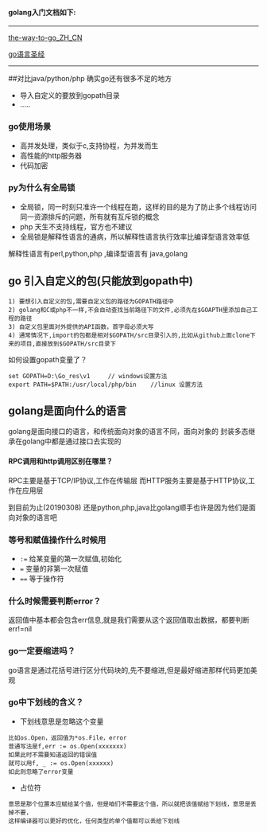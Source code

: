
#### golang入门文档如下:
-----
[the-way-to-go_ZH_CN](https://github.com/nanzhushan/the-way-to-go_ZH_CN/blob/master/eBook/directory.md)

[go语言圣经](https://books.studygolang.com/gopl-zh/)

-----

##对比java/python/php  确实go还有很多不足的地方
* 导入自定义的要放到gopath目录
* .....

### go使用场景
* 高并发处理，类似于c,支持协程，为并发而生
* 高性能的http服务器
* 代码加密

### py为什么有全局锁
* 全局锁，同一时刻只准许一个线程在跑，这样的目的是为了防止多个线程访问同一资源排斥的问题，所有就有互斥锁的概念
* php 天生不支持线程，官方也不建议
* 全局锁是解释性语言的通病，所以解释性语言执行效率比编译型语言效率低

解释性语言有perl,python,php ,编译型语言有 java,golang

## go 引入自定义的包(只能放到gopath中)

    1) 要想引入自定义的包,需要自定义包的路径为GOPATH路径中
    2) golang和C或php不一样,不会自动查找当前路径下的文件,必须先在$GOAPTH里添加自己工程的路径
	3) 自定义包里面对外提供的API函数，首字母必须大写
	4) 通常情况下,import的包都是相对$GOPATH/src目录引入的,比如从github上面clone下来的项目,直接放到$GOPATH/src目录下
		
如何设置gopath变量了？
```
set GOPATH=D:\Go_res\v1     // windows设置方法
export PATH=$PATH:/usr/local/php/bin    //linux 设置方法   

```

## golang是面向什么的语言
golang是面向接口的语言，和传统面向对象的语言不同，面向对象的 封装多态继承在golang中都是通过接口去实现的

#### RPC调用和http调用区别在哪里？
RPC主要是基于TCP/IP协议,工作在传输层
而HTTP服务主要是基于HTTP协议,工作在应用层

到目前为止(20190308) 还是python,php,java比golang顺手也许是因为他们是面向对象的语言吧

### 等号和赋值操作什么时候用
* `:=`  给某变量的第一次赋值,初始化
* `=`   变量的非第一次赋值
* `==`  等于操作符

### 什么时候需要判断error？
返回值中基本都会包含err信息,就是我们需要从这个返回值取出数据，都要判断err!=nil

### go一定要缩进吗？
go语言是通过花括号进行区分代码块的,先不要缩进,但是最好缩进那样代码更加美观

### go中下划线的含义？
* 下划线意思是忽略这个变量
```
比如os.Open，返回值为*os.File，error
普通写法是f,err := os.Open(xxxxxxx)
如果此时不需要知道返回的错误值
就可以用f, _ := os.Open(xxxxxx)
如此则忽略了error变量
```
* 占位符
```
意思是那个位置本应赋给某个值，但是咱们不需要这个值，所以就把该值赋给下划线，意思是丢掉不要，
这样编译器可以更好的优化，任何类型的单个值都可以丢给下划线
```

